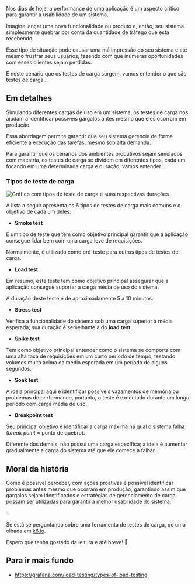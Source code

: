 Nos dias de hoje, a performance de uma aplicação é um aspecto crítico para garantir a usabilidade de um sistema.

Imagine lançar uma nova funcionalidade ou produto e, então, seu sistema simplesmente quebrar por conta da quantidade de tráfego que está recebendo.

Esse tipo de situação pode causar uma má impressão do seu sistema e até mesmo frustrar seus usuários, fazendo com que inúmeras oportunidades com esses clientes sejam perdidas.

É neste cenário que os testes de carga surgem, vamos entender o que são testes de carga…

## Em detalhes

Simulando diferentes cargas de uso em um sistema, os testes de carga nos ajudam a identificar possíveis gargalos antes mesmo que eles ocorram em produção.

Essa abordagem permite garantir que seu sistema gerencie de forma eficiente a execução das tarefas, mesmo sob alta demanda.

Para garantir que os cenários dos ambientes produtivos sejam simulados com maestria, os testes de carga se dividem em diferentes tipos, cada um focando em uma determinada carga e duração, vamos entender…

### Tipos de teste de carga

![Gráfico com tipos de teste de carga e suas respectivas durações](/images/load-tests/types-of-load-test.png)

A lista a seguir apresenta os 6 tipos de testes de carga mais comuns e o objetivo de cada um deles:

- **Smoke test**

É um tipo de teste que tem como objetivo principal garantir que a aplicação consegue lidar bem com uma carga leve de requisições. 

Normalmente, é utilizado como pré-teste para outros tipos de testes de carga.

- **Load test**

Em resumo, este teste tem como objetivo principal assegurar que a aplicação consegue suportar a carga média de uso do sistema. 

A duração deste teste é de aproximadamente 5 a 10 minutos.

- **Stress test**

Verifica a funcionalidade do sistema sob uma carga superior à média esperada; sua duração é semelhante à do **load** **test**.

- **Spike test**

Tem como objetivo principal entender como o sistema se comporta com uma alta taxa de requisições em um curto período de tempo, testando volumes muito acima da média esperada em um período de alguns segundos.

- **Soak test**

A ideia principal aqui é identificar possíveis vazamentos de memória ou problemas de performance, portanto, o teste é executado durante um longo período com carga média de uso.

- **Breakpoint test**

Seu principal objetivo é identificar a carga máxima na qual o sistema falha (*break point* = ponto de quebra). 

Diferente dos demais, não possui uma carga específica; a ideia é aumentar gradualmente a carga do sistema até que ele comece a falhar.

## Moral da história

Como é possível perceber, com ações proativas é possível identificar problemas antes mesmo que ocorram em produção, garantindo assim que gargalos sejam identificados e estratégias de gerenciamento de carga possam ser utilizadas para garantir a melhor usabilidade do sistema.

<aside class="callout">
  <div class="icon">💡</div>
  <div class="content">
    <p>Se está se perguntando sobre uma ferramenta de testes de carga, de uma olhada em <a href="https://k6.io">k6.io</a>.</p>
  </div>
</aside>

Espero que tenha gostado da leitura e até breve! 👋

## Para ir mais fundo

- <https://grafana.com/load-testing/types-of-load-testing>
